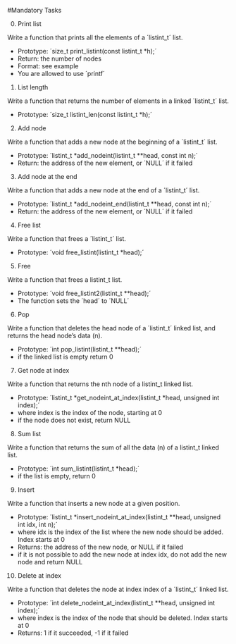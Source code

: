 #Mandatory Tasks

0. Print list

Write a function that prints all the elements of a ´listint_t´ list.

- Prototype: ´size_t print_listint(const listint_t *h);´
- Return: the number of nodes
- Format: see example
- You are allowed to use ´printf´

1. List length

Write a function that returns the number of elements in a linked ´listint_t´ list.

- Prototype: ´size_t listint_len(const listint_t *h);´

2. Add node

Write a function that adds a new node at the beginning of a ´listint_t´ list.

- Prototype: ´listint_t *add_nodeint(listint_t **head, const int n);´
- Return: the address of the new element, or ´NULL´ if it failed

3. Add node at the end

Write a function that adds a new node at the end of a ´listint_t´ list.

- Prototype: ´listint_t *add_nodeint_end(listint_t **head, const int n);´
- Return: the address of the new element, or ´NULL´ if it failed

4. Free list

Write a function that frees a ´listint_t´ list.

- Prototype: ´void free_listint(listint_t *head);´

5. Free

Write a function that frees a listint_t list.

- Prototype: ´void free_listint2(listint_t **head);´
- The function sets the ´head´ to ´NULL´

6. Pop

Write a function that deletes the head node of a ´listint_t´ linked list, and returns the head node’s data (n).

- Prototype: ´int pop_listint(listint_t **head);´
- if the linked list is empty return 0

7. Get node at index

Write a function that returns the nth node of a listint_t linked list.

- Prototype: ´listint_t *get_nodeint_at_index(listint_t *head, unsigned int index);´
- where index is the index of the node, starting at 0
- if the node does not exist, return NULL

8. Sum list

Write a function that returns the sum of all the data (n) of a listint_t linked list.

- Prototype: ´int sum_listint(listint_t *head);´
- if the list is empty, return 0

9. Insert

Write a function that inserts a new node at a given position.

- Prototype: ´listint_t *insert_nodeint_at_index(listint_t **head, unsigned int idx, int n);´
- where idx is the index of the list where the new node should be added. Index starts at 0
- Returns: the address of the new node, or NULL if it failed
- if it is not possible to add the new node at index idx, do not add the new node and return NULL

10. Delete at index

Write a function that deletes the node at index index of a ´listint_t´ linked list.

- Prototype: ´int delete_nodeint_at_index(listint_t **head, unsigned int index);´
- where index is the index of the node that should be deleted. Index starts at 0
- Returns: 1 if it succeeded, -1 if it failed
